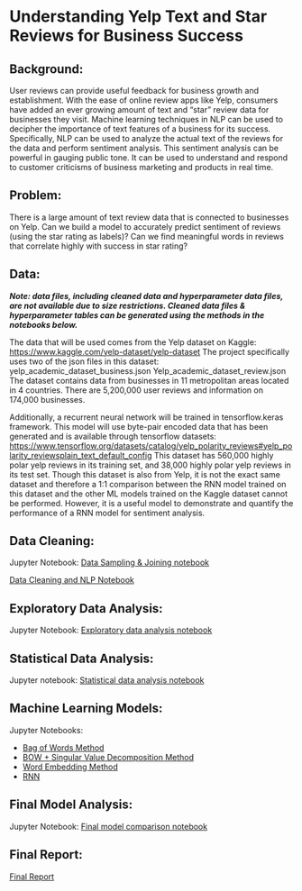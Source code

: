 # Understanding Yelp Text and Star Reviews for Business Success
## Background:
User reviews can provide useful feedback for business growth and establishment. With the ease of online review apps like Yelp, consumers have added an ever growing amount of text and “star” review data for businesses they visit. Machine learning techniques in NLP can be used to decipher the importance of  text features of a business for its success. Specifically, NLP can be used to analyze the actual text of the reviews for the data and perform sentiment analysis. This sentiment analysis can be powerful in gauging public tone. It can be used to understand and respond to customer criticisms of business marketing and products in real time. 

## Problem: 
There is a large amount of text review data that is connected to businesses on Yelp. Can we build a model to accurately predict sentiment of reviews (using the star rating as labels)? Can we find meaningful words in reviews that correlate highly with success in star rating? 

## Data:
___Note: data files, including cleaned data and hyperparameter data files, are not available due to size restrictions. Cleaned data files & hyperparameter tables can be generated using the methods in the notebooks below.___

The data that will be used comes from the Yelp dataset on Kaggle: https://www.kaggle.com/yelp-dataset/yelp-dataset 
The project specifically uses two of the json files in this dataset: 
yelp_academic_dataset_business.json
Yelp_academic_dataset_review.json
The dataset contains data from businesses in 11 metropolitan areas located in 4 countries. There are 5,200,000 user reviews and information on 174,000 businesses.

Additionally, a recurrent neural network will be trained in tensorflow.keras framework. This model will use byte-pair encoded data that has been generated and is available through tensorflow datasets: https://www.tensorflow.org/datasets/catalog/yelp_polarity_reviews#yelp_polarity_reviewsplain_text_default_config
This dataset has 560,000 highly polar yelp reviews in its training set, and 38,000 highly polar yelp reviews in its test set. Though this dataset is also from Yelp, it is not the exact same dataset and therefore a 1:1 comparison between the RNN model trained on this dataset and the other ML models trained on the Kaggle dataset cannot be performed. However, it is a useful model to demonstrate and quantify the performance of a RNN model for sentiment analysis. 

## Data Cleaning:
Jupyter Notebook: [Data Sampling & Joining notebook](https://github.com/gksullan/yelp_review_sentiment_analysis/blob/master/data_sampling_joining.ipynb)

[Data Cleaning and NLP Notebook](https://github.com/gksullan/yelp_review_sentiment_analysis/blob/master/data_cleaning_NLP.ipynb)

## Exploratory Data Analysis:
Jupyter Notebook: [Exploratory data analysis notebook](https://github.com/gksullan/yelp_review_sentiment_analysis/blob/master/exploratory_data_analysis.ipynb)

## Statistical Data Analysis:
Jupyter notebook: [Statistical data analysis notebook](https://github.com/gksullan/yelp_review_sentiment_analysis/blob/master/statistical_analysis.ipynb)

## Machine Learning Models:
Jupyter Notebooks: 
- [Bag of Words Method](https://github.com/gksullan/yelp_review_sentiment_analysis/blob/master/sentiment_analysis_bow.ipynb)
- [BOW + Singular Value Decomposition Method](https://github.com/gksullan/yelp_review_sentiment_analysis/blob/master/sentiment_analysis_svd.ipynb)
- [Word Embedding Method](https://github.com/gksullan/yelp_review_sentiment_analysis/blob/master/sentiment_analysis_embeddings.ipynb)
- [RNN](https://github.com/gksullan/yelp_review_sentiment_analysis/blob/master/sentiment_analysis_RNN.ipynb)

## Final Model Analysis:
Jupyter Notebook: [Final model comparison notebook](https://github.com/gksullan/yelp_review_sentiment_analysis/blob/master/final_model_analysis.ipynb)

## Final Report:
[Final Report](https://github.com/gksullan/yelp_review_sentiment_analysis/blob/master/reports/Capstone%202%20Final%20Report.pdf)







